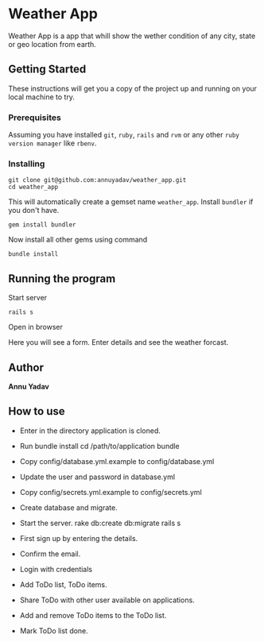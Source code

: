 # Weather App

Weather App is a app that whill show the wether condition of any city, state or geo location from earth.


## Getting Started

These instructions will get you a copy of the project up and running on your local machine to try.

### Prerequisites

Assuming you have installed `git`, `ruby`, `rails` and `rvm` or any other `ruby version manager` like `rbenv`.


### Installing

```
git clone git@github.com:annuyadav/weather_app.git
cd weather_app
```

This will automatically create a gemset name `weather_app`. Install `bundler` if you don't have.

`gem install bundler`

Now install all other gems using command

```
bundle install
```

## Running the program

Start server

```
rails s
```

Open in browser

Here you will see a form. Enter details and see the weather forcast.


## Author

**Annu Yadav**


## How to use
* Enter in the directory application is cloned.
* Run bundle install
    cd /path/to/application
    bundle
* Copy config/database.yml.example to config/database.yml
* Update the user and password in database.yml
* Copy config/secrets.yml.example to config/secrets.yml
* Create database and migrate.
* Start the server.
    rake db:create db:migrate
    rails s

* First sign up by entering the details.
* Confirm the email.
* Login with credentials
* Add ToDo list, ToDo items.
* Share ToDo with other user available on applications.
* Add and remove ToDo items to the ToDo list.
* Mark ToDo list done.